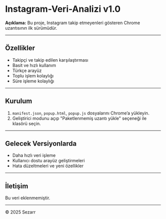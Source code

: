 # Instagram-Veri-Analizi v1.0 

**Açıklama:**
Bu proje, Instagram takip etmeyenleri gösteren Chrome uzantısının ilk sürümüdür.  

---

## Özellikler  
- Takipçi ve takip edilen karşılaştırması  
- Basit ve hızlı kullanım  
- Türkçe arayüz
- Toplu işlem kolaylığı
- Süre işleme kolaylığı

---

## Kurulum  
1. `manifest.json`, `popup.html`, `popup.js` dosyalarını Chrome’a yükleyin.  
2. Geliştirici modunu açıp "Paketlenmemiş uzantı yükle" seçeneği ile klasörü seçin.  

---

## Gelecek Versiyonlarda  
- Daha hızlı veri işleme  
- Kullanıcı dostu arayüz geliştirmeleri  
- Hata düzeltmeleri ve yeni özellikler  

---

## İletişim  
Bu veri eklenmemiştir.

---

© 2025 Sezarr
